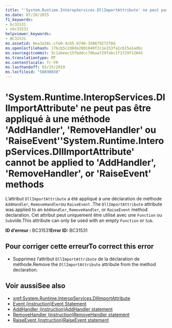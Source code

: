 ```yaml
---
title: "'System.Runtime.InteropServices.DllImportAttribute' ne peut pas être appliqué à une méthode 'AddHandler', 'RemoveHandler' ou 'RaiseEvent'"
ms.date: 07/20/2015
f1_keywords:
- bc31531
- vbc31531
helpviewer_keywords:
- BC31531
ms.assetid: 0ea3a16c-cfe0-4cb5-b740-358679272f8d
ms.openlocfilehash: 17bcb5c2d8de2001049f2c1e153fa1c615a1adbc
ms.sourcegitcommit: 5c1abeec15fbddcc7dbaa729fabc1f1f29f12045
ms.translationtype: MT
ms.contentlocale: fr-FR
ms.lasthandoff: 03/15/2019
ms.locfileid: "58030838"
---
```

# <a name="systemruntimeinteropservicesdllimportattribute-cannot-be-applied-to-addhandler-removehandler-or-raiseevent-methods"></a><span data-ttu-id="9e769-102">'System.Runtime.InteropServices.DllImportAttribute' ne peut pas être appliqué à une méthode 'AddHandler', 'RemoveHandler' ou 'RaiseEvent'</span><span class="sxs-lookup"><span data-stu-id="9e769-102">'System.Runtime.InteropServices.DllImportAttribute' cannot be applied to 'AddHandler', 'RemoveHandler', or 'RaiseEvent' methods</span></span>
<span data-ttu-id="9e769-103">L’attribut `DllImportAttribute` a été appliqué à une déclaration de méthode `AddHandler`, `RemoveHandler`ou `RaiseEvent` .</span><span class="sxs-lookup"><span data-stu-id="9e769-103">The `DllImportAttribute` attribute was applied to an `AddHandler`, `RemoveHandler`, or `RaiseEvent` method declaration.</span></span> <span data-ttu-id="9e769-104">Cet attribut peut uniquement être utilisé avec une `Function` ou `Sub`vide.</span><span class="sxs-lookup"><span data-stu-id="9e769-104">This attribute can only be used with an empty `Function` or `Sub`.</span></span>  
  
 <span data-ttu-id="9e769-105">**ID d’erreur :** BC31531</span><span class="sxs-lookup"><span data-stu-id="9e769-105">**Error ID:** BC31531</span></span>  
  
## <a name="to-correct-this-error"></a><span data-ttu-id="9e769-106">Pour corriger cette erreur</span><span class="sxs-lookup"><span data-stu-id="9e769-106">To correct this error</span></span>  
  
-   <span data-ttu-id="9e769-107">Supprimez l’attribut `DllImportAttribute` de la déclaration de méthode.</span><span class="sxs-lookup"><span data-stu-id="9e769-107">Remove the `DllImportAttribute` attribute from the method declaration.</span></span>  
  
## <a name="see-also"></a><span data-ttu-id="9e769-108">Voir aussi</span><span class="sxs-lookup"><span data-stu-id="9e769-108">See also</span></span>

- <xref:System.Runtime.InteropServices.DllImportAttribute>
- [<span data-ttu-id="9e769-109">Event (instruction)</span><span class="sxs-lookup"><span data-stu-id="9e769-109">Event Statement</span></span>](../../visual-basic/language-reference/statements/event-statement.md)
- [<span data-ttu-id="9e769-110">AddHandler (instruction)</span><span class="sxs-lookup"><span data-stu-id="9e769-110">AddHandler statement</span></span>](~/docs/visual-basic/language-reference/statements/addhandler-statement.md)
- [<span data-ttu-id="9e769-111">RemoveHandler (instruction)</span><span class="sxs-lookup"><span data-stu-id="9e769-111">RemoveHandler statement</span></span>](~/docs/visual-basic/language-reference/statements/removehandler-statement.md)
- [<span data-ttu-id="9e769-112">RaiseEvent (instruction)</span><span class="sxs-lookup"><span data-stu-id="9e769-112">RaiseEvent statement</span></span>](~/docs/visual-basic/language-reference/statements/raiseevent-statement.md)
